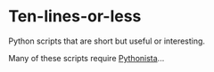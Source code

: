Ten-lines-or-less
=================

Python scripts that are short but useful or interesting.

Many of these scripts require [Pythonista]...

[Pythonista]: http://omz-software.com/pythonista

